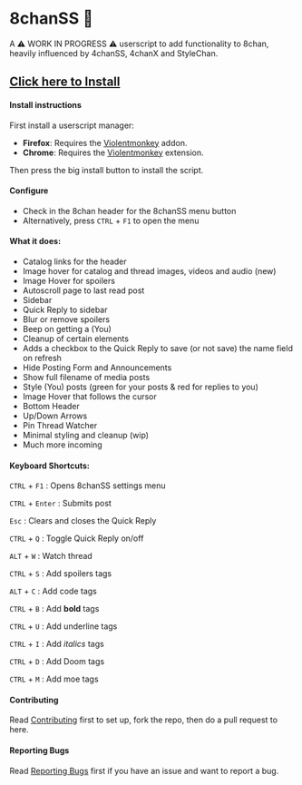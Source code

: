 # 8chanSS :beginner:

A :warning: WORK IN PROGRESS :warning: userscript to add functionality to 8chan, heavily influenced by 4chanSS, 4chanX and StyleChan.

## [Click here to Install](https://github.com/otacoo/8chanSS/raw/refs/heads/main/builds/8chanSS.user.js)


#### Install instructions

First install a userscript manager:
- **Firefox**: Requires the [Violentmonkey](https://addons.mozilla.org/en-US/firefox/addon/violentmonkey/) addon.
- **Chrome**: Requires the [Violentmonkey](https://chromewebstore.google.com/detail/violentmonkey/jinjaccalgkegednnccohejagnlnfdag/) extension.

Then press the big install button to install the script.


#### Configure
- Check in the 8chan header for the 8chanSS menu button
- Alternatively, press `CTRL` + `F1` to open the menu


#### What it does:
- Catalog links for the header
- Image hover for catalog and thread images, videos and audio (new)
- Image Hover for spoilers
- Autoscroll page to last read post
- Sidebar
- Quick Reply to sidebar
- Blur or remove spoilers
- Beep on getting a (You)
- Cleanup of certain elements
- Adds a checkbox to the Quick Reply to save (or not save) the name field on refresh
- Hide Posting Form and Announcements
- Show full filename of media posts
- Style (You) posts (green for your posts & red for replies to you)
- Image Hover that follows the cursor
- Bottom Header
- Up/Down Arrows
- Pin Thread Watcher
- Minimal styling and cleanup (wip)
- Much more incoming

#### Keyboard Shortcuts:

`CTRL` + `F1` : Opens 8chanSS settings menu

`CTRL` + `Enter` : Submits post

`Esc` : Clears and closes the Quick Reply

`CTRL` + `Q` : Toggle Quick Reply on/off

`ALT` + `W` : Watch thread

`CTRL` + `S` : Add spoilers tags

`ALT` + `C` : Add code tags

`CTRL` + `B` : Add **bold** tags

`CTRL` + `U` : Add underline tags

`CTRL` + `I` : Add *italics* tags

`CTRL` + `D` : Add Doom tags

`CTRL` + `M` : Add moe tags



#### Contributing
Read [Contributing](https://github.com/otacoo/8chanSS/blob/main/CONTRIBUTING.md#development--contribution) first to set up, fork the repo, then do a pull request to here.

#### Reporting Bugs

Read [Reporting Bugs](https://github.com/otacoo/8chanSS/blob/main/CONTRIBUTING.md#reporting-bugs-and-suggestions) first if you have an issue and want to report a bug.

